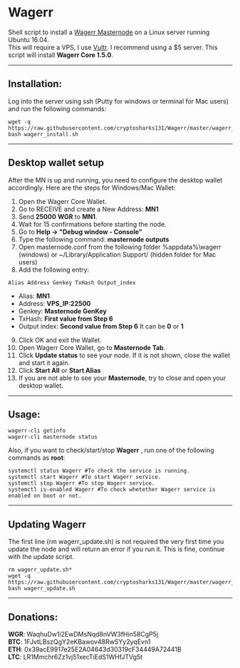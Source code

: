 # Wagerr
Shell script to install a [Wagerr Masternode](https://wagerr.com/) on a Linux server running Ubuntu 16.04.  
This will require a VPS, I use [Vultr](https://www.vultr.com/?ref=7310394).  I recommend using a $5 server.
This script will install **Wagerr Core 1.5.0**.
***

## Installation:
Log into the server using ssh (Putty for windows or terminal for Mac users) and run the following commands:
```
wget -q https://raw.githubusercontent.com/cryptosharks131/Wagerr/master/wagerr_install.sh
bash wagerr_install.sh
```
***

## Desktop wallet setup

After the MN is up and running, you need to configure the desktop wallet accordingly. Here are the steps for Windows/Mac Wallet:
1. Open the Wagerr Core Wallet.
2. Go to RECEIVE and create a New Address: **MN1**
3. Send **25000** **WGR** to **MN1**.
4. Wait for 15 confirmations before starting the node.
5. Go to **Help -> "Debug window - Console"**
6. Type the following command: **masternode outputs**
7. Open masternode.conf from the following folder %appdata%\wagerr (windows) or ~/Library/Application Support/ (hidden folder for Mac users)
8. Add the following entry:
```
Alias Address Genkey TxHash Output_index
```
* Alias: **MN1**
* Address: **VPS_IP:22500**
* Genkey: **Masternode GenKey**
* TxHash: **First value from Step 6** 
* Output index:  **Second value from Step 6** It can be **0** or **1**
9. Click OK and exit the Wallet.
10. Open Wagerr Core Wallet, go to **Masternode Tab**.
11. Click **Update status** to see your node. If it is not shown, close the wallet and start it again.
10. Click **Start All** or **Start Alias**
11. If you are not able to see your **Masternode**, try to close and open your desktop wallet.
***

## Usage:
```
wagerr-cli getinfo
wagerr-cli masternode status
```
Also, if you want to check/start/stop **Wagerr** , run one of the following commands as **root**:
```
systemctl status Wagerr #To check the service is running.
systemctl start Wagerr #To start Wagerr service.
systemctl stop Wagerr #To stop Wagerr service.
systemctl is-enabled Wagerr #To check whetether Wagerr service is enabled on boot or not.
```
***

## Updating Wagerr
The first line (rm wagerr_update.sh) is not required the very first time you update the node and will return an error if you run it.  This is fine, continue with the update script.
```
rm wagerr_update.sh*
wget -q https://raw.githubusercontent.com/cryptosharks131/Wagerr/master/wagerr_update.sh
bash wagerr_update.sh
```
***

## Donations:  

**WGR**: WaqhuDw1i2EwDMsNqd8nVW3fHin58CgP5j  
**BTC**: 1FJvtLBszQgY2eKBawov48RwSYy2yqEvn1  
**ETH**: 0x39acE9917e25E2A04643d30319cF34449A72441B  
**LTC**: LR1Mmchr6Zz1vj51xecTiEdS1WHfJTVg5t
